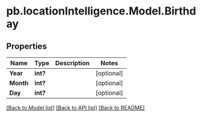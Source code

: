 # pb.locationIntelligence.Model.Birthday
## Properties

Name | Type | Description | Notes
------------ | ------------- | ------------- | -------------
**Year** | **int?** |  | [optional] 
**Month** | **int?** |  | [optional] 
**Day** | **int?** |  | [optional] 

[[Back to Model list]](../README.md#documentation-for-models) [[Back to API list]](../README.md#documentation-for-api-endpoints) [[Back to README]](../README.md)

